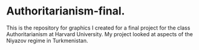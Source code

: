 # Authoritarianism-final. 
This is the repository for graphics I created for a final project for the class Authoritarianism at Harvard University. My project looked at aspects of the Niyazov regime in Turkmenistan.
